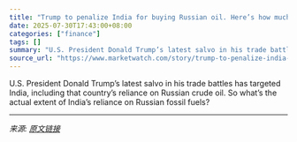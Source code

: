 ```yaml
---
title: "Trump to penalize India for buying Russian oil. Here’s how much it purchases."
date: 2025-07-30T17:43:00+08:00
categories: ["finance"]
tags: []
summary: "U.S. President Donald Trump’s latest salvo in his trade battles has targeted India, including that country’s reliance on Russian crude oil. So what’s the actual extent of India’s reliance on Russian f"
source_url: "https://www.marketwatch.com/story/trump-to-penalize-india-for-buying-russian-oil-heres-how-much-it-purchases-17bf8097?mod=mw_rss_topstories"
---
```


U.S. President Donald Trump’s latest salvo in his trade battles has targeted India, including that country’s reliance on Russian crude oil. So what’s the actual extent of India’s reliance on Russian fossil fuels?

---

*来源: [原文链接](https://www.marketwatch.com/story/trump-to-penalize-india-for-buying-russian-oil-heres-how-much-it-purchases-17bf8097?mod=mw_rss_topstories)*
